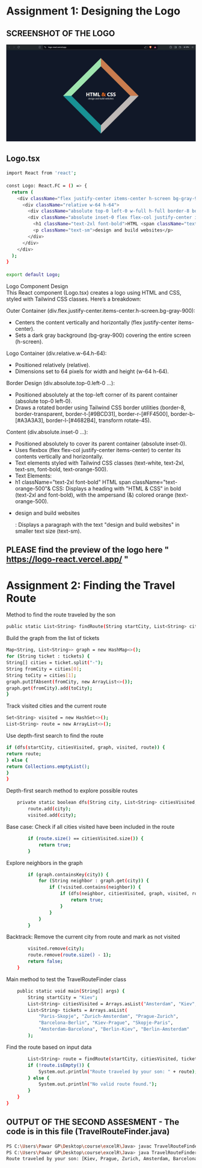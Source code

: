 # Assignment 1: Designing the Logo

## SCREENSHOT OF THE LOGO

![Logo Component Screenshot](https://github.com/Techwolf78/Logo-React/blob/d4765af8a47394f1af45e54509e0b71b102315f8/public/logo.JPG)
## Logo.tsx

```bash
import React from 'react';

const Logo: React.FC = () => {
  return (
    <div className="flex justify-center items-center h-screen bg-gray-900">
      <div className="relative w-64 h-64">
        <div className="absolute top-0 left-0 w-full h-full border-8 border-transparent border-t-[#9BCD31] border-r-[#FF4500] border-b-[#A3A3A3] border-l-[#4682B4] transform rotate-45"></div>
        <div className="absolute inset-0 flex flex-col justify-center items-center text-white text-center">
          <h1 className="text-2xl font-bold">HTML <span className="text-orange-500">&</span> CSS</h1>
          <p className="text-sm">design and build websites</p>
        </div>
      </div>
    </div>
  );
}

export default Logo;
```

Logo Component Design </br>
This React component (Logo.tsx) creates a logo using HTML and CSS, styled with Tailwind CSS classes. Here’s a breakdown:

Outer Container (div.flex.justify-center.items-center.h-screen.bg-gray-900):

- Centers the content vertically and horizontally (flex justify-center items-center).
- Sets a dark gray background (bg-gray-900) covering the entire screen (h-screen).

Logo Container (div.relative.w-64.h-64):

- Positioned relatively (relative).
- Dimensions set to 64 pixels for width and height (w-64 h-64).

Border Design (div.absolute.top-0.left-0 ...):

- Positioned absolutely at the top-left corner of its parent container (absolute top-0 left-0).
- Draws a rotated border using Tailwind CSS border utilities (border-8, border-transparent, border-t-[#9BCD31], border-r-[#FF4500], border-b-[#A3A3A3], border-l-[#4682B4], transform rotate-45).

Content (div.absolute.inset-0 ...):

- Positioned absolutely to cover its parent container (absolute inset-0).
- Uses flexbox (flex flex-col justify-center items-center) to center its contents vertically and horizontally.
- Text elements styled with Tailwind CSS classes (text-white, text-2xl, text-sm, font-bold, text-orange-500).
- Text Elements:
- h1 className="text-2xl font-bold" HTML span className="text-orange-500"&</span> CSS</h1>: Displays a heading with "HTML & CSS" in bold (text-2xl and font-bold), with the ampersand (&) colored orange (text-orange-500).
- <p className="text-sm">design and build websites</p>: Displays a paragraph with the text "design and build websites" in smaller text size (text-sm).

## PLEASE find the preview of the logo here " https://logo-react.vercel.app/ "

# Assignment 2: Finding the Travel Route

Method to find the route traveled by the son

```bash
public static List<String> findRoute(String startCity, List<String> citiesVisited, List<String> tickets) {
```

Build the graph from the list of tickets

```bash
Map<String, List<String>> graph = new HashMap<>();
for (String ticket : tickets) {
String[] cities = ticket.split("-");
String fromCity = cities[0];
String toCity = cities[1];
graph.putIfAbsent(fromCity, new ArrayList<>());
graph.get(fromCity).add(toCity);
}
```

Track visited cities and the current route

```bash
Set<String> visited = new HashSet<>();
List<String> route = new ArrayList<>();
```

Use depth-first search to find the route

```bash
if (dfs(startCity, citiesVisited, graph, visited, route)) {
return route;
} else {
return Collections.emptyList();
}
}
```

Depth-first search method to explore possible routes

```bash
    private static boolean dfs(String city, List<String> citiesVisited, Map<String, List<String>> graph, Set<String> visited, List<String> route) {
        route.add(city);
        visited.add(city);
```

Base case: Check if all cities visited have been included in the route

```bash
        if (route.size() == citiesVisited.size()) {
            return true;
        }
```

Explore neighbors in the graph

```bash
        if (graph.containsKey(city)) {
            for (String neighbor : graph.get(city)) {
                if (!visited.contains(neighbor)) {
                    if (dfs(neighbor, citiesVisited, graph, visited, route)) {
                        return true;
                    }
                }
            }
        }
```

Backtrack: Remove the current city from route and mark as not visited

```bash
        visited.remove(city);
        route.remove(route.size() - 1);
        return false;
    }
```

Main method to test the TravelRouteFinder class

```bash
    public static void main(String[] args) {
        String startCity = "Kiev";
        List<String> citiesVisited = Arrays.asList("Amsterdam", "Kiev", "Zurich", "Prague", "Berlin", "Barcelona");
        List<String> tickets = Arrays.asList(
            "Paris-Skopje", "Zurich-Amsterdam", "Prague-Zurich",
            "Barcelona-Berlin", "Kiev-Prague", "Skopje-Paris",
            "Amsterdam-Barcelona", "Berlin-Kiev", "Berlin-Amsterdam"
        );
```

Find the route based on input data

```bash
        List<String> route = findRoute(startCity, citiesVisited, tickets);
        if (!route.isEmpty()) {
            System.out.println("Route traveled by your son: " + route);
        } else {
            System.out.println("No valid route found.");
        }
    }
}
```

## OUTPUT OF THE SECOND ASSESMENT - The code is in this file (TravelRouteFinder.java)

```bash
PS C:\Users\Pawar GP\Desktop\course\excelR\Java> javac TravelRouteFinder.java
PS C:\Users\Pawar GP\Desktop\course\excelR\Java> java TravelRouteFinder.java
Route traveled by your son: [Kiev, Prague, Zurich, Amsterdam, Barcelona, Berlin]
```
